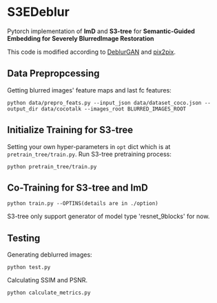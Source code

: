 # S3EDeblur

Pytorch implementation of **ImD** and **S3-tree** for **Semantic-Guided Embedding for Severely BlurredImage Restoration**

This code is modified according to [DeblurGAN](https://github.com/KupynOrest/DeblurGAN) and [pix2pix](https://github.com/junyanz/pytorch-CycleGAN-and-pix2pix).


## Data Prepropcessing

Getting  blurred images' feature maps and last fc features:
```
python data/prepro_feats.py --input_json data/dataset_coco.json --output_dir data/cocotalk --images_root BLURRED_IMAGES_ROOT
```

## Initialize Training for S3-tree
Setting your own hyper-parameters in `opt` dict which is at  `pretrain_tree/train.py`.
Run S3-tree pretraining process:
```
python pretrain_tree/train.py
```

## Co-Training for S3-tree and ImD
```
python train.py --OPTINS(details are in ./option)
```
S3-tree only support generator of model type 'resnet_9blocks' for now.

## Testing
Generating  deblurred images:
```
python test.py
```
Calculating SSIM and PSNR.
```
python calculate_metrics.py
```
